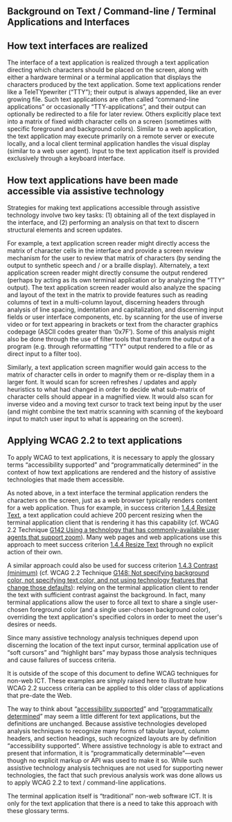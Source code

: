 Background on Text / Command-line / Terminal Applications and Interfaces
------------------------------------------------------------------------

How text interfaces are realized
--------------------------------

The interface of a text application is realized through a text application directing which characters should be placed on the screen, along with either a hardware terminal or a terminal application that displays the characters produced by the text application. Some text applications render like a TeleTYpewriter (“TTY”); their output is always appended, like an ever growing file. Such text applications are often called “command-line applications” or occasionally “TTY-applications”, and their output can optionally be redirected to a file for later review. Others explicitly place text into a matrix of fixed width character cells on a screen (sometimes with specific foreground and background colors). Similar to a web application, the text application may execute primarily on a remote server or execute locally, and a local client terminal application handles the visual display (similar to a web user agent). Input to the text application itself is provided exclusively through a keyboard interface.

How text applications have been made accessible via assistive technology
------------------------------------------------------------------------

Strategies for making text applications accessible through assistive technology involve two key tasks: (1) obtaining all of the text displayed in the interface, and (2) performing an analysis on that text to discern structural elements and screen updates.

For example, a text application screen reader might directly access the matrix of character cells in the interface and provide a screen review mechanism for the user to review that matrix of characters (by sending the output to synthetic speech and / or a braille display). Alternately, a text application screen reader might directly consume the output rendered (perhaps by acting as its own terminal application or by analyzing the “TTY” output). The text application screen reader would also analyze the spacing and layout of the text in the matrix to provide features such as reading columns of text in a multi-column layout, discerning headers through analysis of line spacing, indentation and capitalization, and discerning input fields or user interface components, etc. by scanning for the use of inverse video or for text appearing in brackets or text from the character graphics codepage (ASCII codes greater than ‘0x7F’). Some of this analysis might also be done through the use of filter tools that transform the output of a program (e.g. through reformatting “TTY” output rendered to a file or as direct input to a filter too).

Similarly, a text application screen magnifier would gain access to the matrix of character cells in order to magnify them or re-display them in a larger font. It would scan for screen refreshes / updates and apply heuristics to what had changed in order to decide what sub-matrix of character cells should appear in a magnified view. It would also scan for inverse video and a moving text cursor to track text being input by the user (and might combine the text matrix scanning with scanning of the keyboard input to match user input to what is appearing on the screen).

Applying WCAG 2.2 to text applications
--------------------------------------

To apply WCAG to text applications, it is necessary to apply the glossary terms “accessibility supported” and “programmatically determined” in the context of how text applications are rendered and the history of assistive technologies that made them accessible.

As noted above, in a text interface the terminal application renders the characters on the screen, just as a web browser typically renders content for a web application. Thus for example, in success criterion [1.4.4 Resize Text](http://www.w3.org/TR/WCAG22/#resize-text), a text application could achieve 200 percent resizing when the terminal application client that is rendering it has this capability (cf. WCAG 2.2 Technique [G142 Using a technology that has commonly-available user agents that support zoom](http://www.w3.org/WAI/WCAG22/Techniques/general/G142)). Many web pages and web applications use this approach to meet success criterion [1.4.4 Resize Text](http://www.w3.org/TR/WCAG22/#resize-text) through no explicit action of their own.

A similar approach could also be used for success criterion [1.4.3 Contrast (minimum)](http://www.w3.org/TR/WCAG22/#contrast-minimum) (cf. WCAG 2.2 Technique [G148: Not specifying background color, not specifying text color, and not using technology features that change those defaults](http://www.w3.org/WAI/WCAG22/Techniques/general/G148)): relying on the terminal application client to render the text with sufficient contrast against the background. In fact, many terminal applications allow the user to force all text to share a single user-chosen foreground color (and a single user-chosen background color), overriding the text application's specified colors in order to meet the user's desires or needs.

Since many assistive technology analysis techniques depend upon discerning the location of the text input cursor, terminal application use of “soft cursors” and “highlight bars” may bypass those analysis techniques and cause failures of success criteria.

It is outside of the scope of this document to define WCAG techniques for non-web ICT. These examples are simply raised here to illustrate how WCAG 2.2 success criteria can be applied to this older class of applications that pre-date the Web.

The way to think about “[accessibility supported](http://w3c.github.io/wcag2ict/#wcag2ict-def_accessibility-supported)” and “[programmatically determined](http://w3c.github.io/wcag2ict/#wcag2ict-def_programmaticallydetermined)” may seem a little different for text applications, but the definitions are unchanged. Because assistive technologies developed analysis techniques to recognize many forms of tabular layout, column headers, and section headings, such recognized layouts are by definition “accessibility supported”. Where assistive technology is able to extract and present that information, it is “programmatically determinable”—even though no explicit markup or API was used to make it so. While such assistive technology analysis techniques are not used for supporting newer technologies, the fact that such previous analysis work was done allows us to apply WCAG 2.2 to text / command-line applications.

The terminal application itself is “traditional” non-web software ICT. It is only for the text application that there is a need to take this approach with these glossary terms.